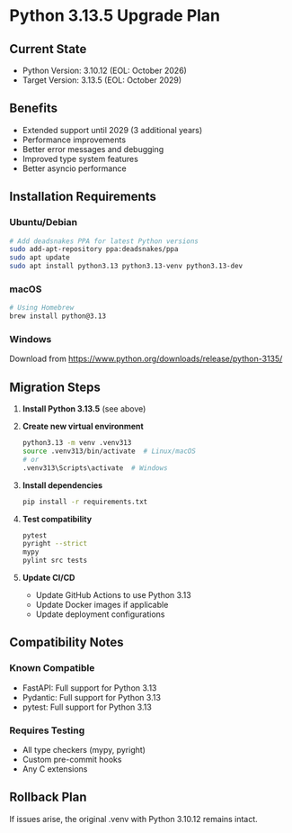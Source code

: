 # Python 3.13.5 Upgrade Plan

## Current State
- Python Version: 3.10.12 (EOL: October 2026)
- Target Version: 3.13.5 (EOL: October 2029)

## Benefits
- Extended support until 2029 (3 additional years)
- Performance improvements
- Better error messages and debugging
- Improved type system features
- Better asyncio performance

## Installation Requirements

### Ubuntu/Debian
```bash
# Add deadsnakes PPA for latest Python versions
sudo add-apt-repository ppa:deadsnakes/ppa
sudo apt update
sudo apt install python3.13 python3.13-venv python3.13-dev
```

### macOS
```bash
# Using Homebrew
brew install python@3.13
```

### Windows
Download from https://www.python.org/downloads/release/python-3135/

## Migration Steps

1. **Install Python 3.13.5** (see above)

2. **Create new virtual environment**
   ```bash
   python3.13 -m venv .venv313
   source .venv313/bin/activate  # Linux/macOS
   # or
   .venv313\Scripts\activate  # Windows
   ```

3. **Install dependencies**
   ```bash
   pip install -r requirements.txt
   ```

4. **Test compatibility**
   ```bash
   pytest
   pyright --strict
   mypy
   pylint src tests
   ```

5. **Update CI/CD**
   - Update GitHub Actions to use Python 3.13
   - Update Docker images if applicable
   - Update deployment configurations

## Compatibility Notes

### Known Compatible
- FastAPI: Full support for Python 3.13
- Pydantic: Full support for Python 3.13
- pytest: Full support for Python 3.13

### Requires Testing
- All type checkers (mypy, pyright)
- Custom pre-commit hooks
- Any C extensions

## Rollback Plan
If issues arise, the original .venv with Python 3.10.12 remains intact.